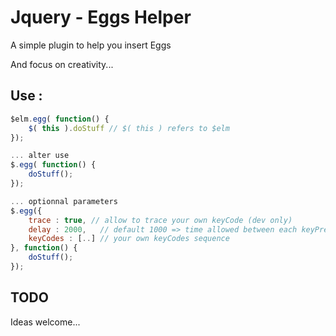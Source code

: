 Jquery - Eggs Helper
====================

A simple plugin to help you insert Eggs

And focus on creativity...

Use :
-----

```javascript
$elm.egg( function() {
    $( this ).doStuff // $( this ) refers to $elm
});

... alter use
$.egg( function() {
    doStuff();
});

... optionnal parameters
$.egg({
    trace : true, // allow to trace your own keyCode (dev only)
    delay : 2000,   // default 1000 => time allowed between each keyPress
    keyCodes : [..] // your own keyCodes sequence
}, function() {
    doStuff();
});
```

TODO
----

Ideas welcome...